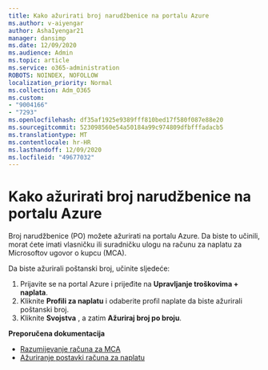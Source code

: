 ```yaml
---
title: Kako ažurirati broj narudžbenice na portalu Azure
ms.author: v-aiyengar
author: AshaIyengar21
manager: dansimp
ms.date: 12/09/2020
ms.audience: Admin
ms.topic: article
ms.service: o365-administration
ROBOTS: NOINDEX, NOFOLLOW
localization_priority: Normal
ms.collection: Adm_O365
ms.custom:
- "9004166"
- "7293"
ms.openlocfilehash: df35af1925e9389fff810bed17f580f087e88e20
ms.sourcegitcommit: 523098560e54a50184a99c974809dfbfffadacb5
ms.translationtype: MT
ms.contentlocale: hr-HR
ms.lasthandoff: 12/09/2020
ms.locfileid: "49677032"
---
```

# <a name="how-to-update-an-purchase-order-number-in-azure-portal"></a>Kako ažurirati broj narudžbenice na portalu Azure

Broj narudžbenice (PO) možete ažurirati na portalu Azure. Da biste to učinili, morat ćete imati vlasničku ili suradničku ulogu na računu za naplatu za Microsoftov ugovor o kupcu (MCA). 

Da biste ažurirali poštanski broj, učinite sljedeće:
1. Prijavite se na portal Azure i prijeđite na **Upravljanje troškovima + naplata**.
1. Kliknite **Profili za naplatu** i odaberite profil naplate da biste ažurirali poštanski broj.
1. Kliknite **Svojstva** , a zatim **Ažuriraj broj po broju**. 

**Preporučena dokumentacija**

- [Razumijevanje računa za MCA](https://docs.microsoft.com/azure/cost-management-billing/understand/mca-understand-your-invoice)
- [Ažuriranje postavki računa za naplatu](https://docs.microsoft.com/microsoft-store/update-microsoft-store-for-business-account-settings)  
